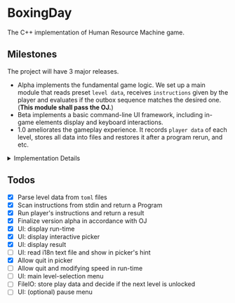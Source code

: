 # BoxingDay

The C++ implementation of Human Resource Machine game.

## Milestones

The project will have 3 major releases.

- Alpha implements the fundamental game logic. We set up a main module that reads preset `level data`, receives `instructions` given by the player and evaluates if the outbox sequence matches the desired one. (**This module shall pass the OJ.**)
- Beta implements a basic command-line UI framework, including in-game elements display and keyboard interactions.
- 1.0 ameliorates the gameplay experience. It records `player data` of each level, stores all data into files and restores it after a program rerun, and etc.

<details>

<summary>Implementation Details</summary>

## Implementation Details

### Data Files

`level data` is built-in for the first four levels, and open to customization for other levels. It consists of a inbox number sequence, a desired outbox number sequence, level title, level number, level description, available instructions, and available tile amount.

`player data` records the steps and instructions taken when the player finishes a level. It's recorded and displayed in the menu.

Those two types of data are stored in separate `toml` files. By modifying the existing files or creating new ones, we can make changes to the levels.

### Game Interactions

Display module consists of `inbox`, `outbox`, `memory` (tiles), `instructions` (boxes), `register` (the agent) and the game menu.

Keyboard controls a virtual cursor over buttons and `instructions`, and triggers actions when receiving confirmative keys. ~The set-alias feature may also allow player to type in a string to rename the tiles.~

</details>

## Todos

- [x] Parse level data from `toml` files
- [x] Scan instructions from stdin and return a Program
- [x] Run player's instructions and return a result
- [x] Finalize version alpha in accordance with OJ
- [x] UI: display run-time
- [x] UI: display interactive picker
- [x] UI: display result
- [ ] UI: read i18n text file and show in picker's hint
- [x] Allow quit in picker
- [ ] Allow quit and modifying speed in run-time
- [ ] UI: main level-selection menu
- [ ] FileIO: store play data and decide if the next level is unlocked
- [ ] UI: (optional) pause menu
